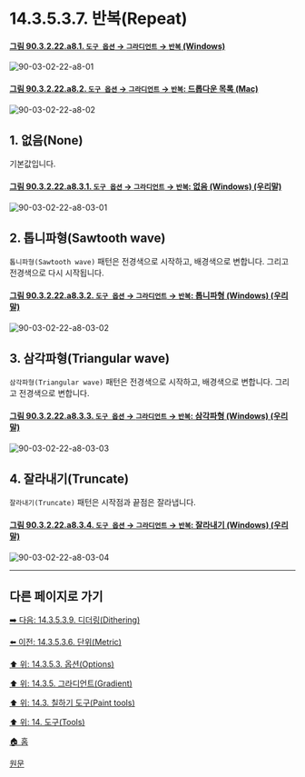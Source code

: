# 14.3.5.3.7. 반복(Repeat)

<a id="90-03-02-22-a8-01"></a>

#### [그림 90.3.2.22.a8.1. `도구 옵션` → `그라디언트` → `반복` (Windows)](./90-03-02-22-gradient.md#90-03-02-22-a8-01)
![90-03-02-22-a8-01](https://github.com/wonder13662/gimp/assets/15767104/29d4c268-8e47-4f56-9ded-db3a7cd83df7)

<a id="90-03-02-22-a8-02"></a>

#### [그림 90.3.2.22.a8.2. `도구 옵션` → `그라디언트` → `반복`: 드롭다운 목록 (Mac)](./90-03-02-22-gradient.md#90-03-02-22-a8-02)
![90-03-02-22-a8-02](https://github.com/wonder13662/gimp/assets/15767104/65531f3d-f414-4ed5-a202-56d65620fbaf)

## 1. 없음(None)
기본값입니다.

<a id="90-03-02-22-a8-03-01"></a>

#### [그림 90.3.2.22.a8.3.1. `도구 옵션` → `그라디언트` → `반복`: 없음 (Windows) (우리말)](./90-03-02-22-gradient.md#90-03-02-22-a8-03-01)
![90-03-02-22-a8-03-01](https://github.com/wonder13662/gimp/assets/15767104/13a3879f-d68e-4cfb-8a8b-fcc997a444ec)

## 2. 톱니파형(Sawtooth wave)
`톱니파형(Sawtooth wave)` 패턴은 전경색으로 시작하고, 배경색으로 변합니다. 그리고 전경색으로 다시 시작됩니다.

<a id="90-03-02-22-a8-03-02"></a>

#### [그림 90.3.2.22.a8.3.2. `도구 옵션` → `그라디언트` → `반복`: 톱니파형 (Windows) (우리말)](./90-03-02-22-gradient.md#90-03-02-22-a8-03-02)
![90-03-02-22-a8-03-02](https://github.com/wonder13662/gimp/assets/15767104/86b4bc6a-6932-4166-baae-42cb37a07c29)

## 3. 삼각파형(Triangular wave)
`삼각파형(Triangular wave)` 패턴은 전경색으로 시작하고, 배경색으로 변합니다. 그리고 전경색으로 변합니다.

<a id="90-03-02-22-a8-03-03"></a>

#### [그림 90.3.2.22.a8.3.3. `도구 옵션` → `그라디언트` → `반복`: 삼각파형 (Windows) (우리말)](./90-03-02-22-gradient.md#90-03-02-22-a8-03-03)
![90-03-02-22-a8-03-03](https://github.com/wonder13662/gimp/assets/15767104/954b793b-e900-4883-982a-c3853b64ed9f)

## 4. 잘라내기(Truncate)
`잘라내기(Truncate)` 패턴은 시작점과 끝점은 잘라냅니다.

<a id="90-03-02-22-a8-03-04"></a>

#### [그림 90.3.2.22.a8.3.4. `도구 옵션` → `그라디언트` → `반복`: 잘라내기 (Windows) (우리말)](./90-03-02-22-gradient.md#90-03-02-22-a8-03-04)
![90-03-02-22-a8-03-04](https://github.com/wonder13662/gimp/assets/15767104/dfd60966-5ece-48dd-8b6d-aa820216a8a5)

***

## 다른 페이지로 가기

[➡️ 다음: 14.3.5.3.9. 디더링(Dithering)](./14-03-05-03-09-dithering.md)

[⬅️ 이전: 14.3.5.3.6. 단위(Metric)](./14-03-05-03-06-metric.md)

[⬆️ 위: 14.3.5.3. 옵션(Options)](14-03-05-03-00-options.md)

[⬆️ 위: 14.3.5. 그라디언트(Gradient)](./14-03-05-00-gradient.md)

[⬆️ 위: 14.3. 칠하기 도구(Paint tools)](./14-03-00-paint-tools.md)

[⬆️ 위: 14. 도구(Tools)](./14-00-tools.md)

[🏠 홈](./00-home.md)

[원문](https://docs.gimp.org/2.10/ko/gimp-tool-bucket-fill.html#idm12721)
